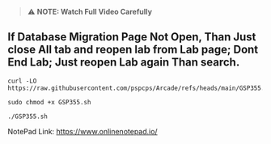 

> ⚠️ **NOTE: Watch Full Video Carefully**

## If Database Migration Page Not Open, Than Just close All tab and reopen lab from Lab page; Dont End Lab; Just reopen Lab again Than search. 

```
curl -LO https://raw.githubusercontent.com/pspcps/Arcade/refs/heads/main/GSP355.sh

sudo chmod +x GSP355.sh

./GSP355.sh
```


NotePad Link: https://www.onlinenotepad.io/
